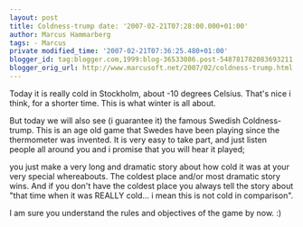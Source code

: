 ```yaml
---
layout: post
title: Coldness-trump date: '2007-02-21T07:28:00.000+01:00'
author: Marcus Hammarberg
tags: - Marcus
private modified_time: '2007-02-21T07:36:25.480+01:00'
blogger_id: tag:blogger.com,1999:blog-36533086.post-548781782083693211
blogger_orig_url: http://www.marcusoft.net/2007/02/coldness-trump.html
---
```


Today it is really cold in Stockholm, about -10 degrees Celsius.
That's nice i think, for a shorter time. This is what winter is all
about.

But today we will also see (i guarantee it) the famous Swedish
Coldness-trump. This is an age old game that Swedes have been playing
since the thermometer was invented. It is very easy to take part, and
just listen people all around you and i promise that you will hear it
played;

you just make a very long and dramatic story about how cold it was at
your very special whereabouts. The coldest place and/or most dramatic
story wins.
And if you don't have the coldest place you always tell the story about
"that time when it was REALLY cold... i mean this is not cold in
comparison".

I am sure you understand the rules and objectives of the game by now. :)
